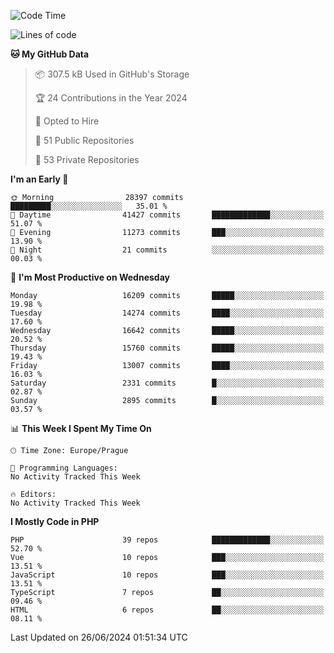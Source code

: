 <!--START_SECTION:waka-->
![Code Time](http://img.shields.io/badge/Code%20Time-1%2C583%20hrs%2058%20mins-blue)

![Lines of code](https://img.shields.io/badge/From%20Hello%20World%20I%27ve%20Written-25.7%20million%20lines%20of%20code-blue)

**🐱 My GitHub Data** 

> 📦 307.5 kB Used in GitHub's Storage 
 > 
> 🏆 24 Contributions in the Year 2024
 > 
> 💼 Opted to Hire
 > 
> 📜 51 Public Repositories 
 > 
> 🔑 53 Private Repositories 
 > 
**I'm an Early 🐤** 

```text
🌞 Morning                28397 commits       █████████░░░░░░░░░░░░░░░░   35.01 % 
🌆 Daytime                41427 commits       █████████████░░░░░░░░░░░░   51.07 % 
🌃 Evening                11273 commits       ███░░░░░░░░░░░░░░░░░░░░░░   13.90 % 
🌙 Night                  21 commits          ░░░░░░░░░░░░░░░░░░░░░░░░░   00.03 % 
```
📅 **I'm Most Productive on Wednesday** 

```text
Monday                   16209 commits       █████░░░░░░░░░░░░░░░░░░░░   19.98 % 
Tuesday                  14274 commits       ████░░░░░░░░░░░░░░░░░░░░░   17.60 % 
Wednesday                16642 commits       █████░░░░░░░░░░░░░░░░░░░░   20.52 % 
Thursday                 15760 commits       █████░░░░░░░░░░░░░░░░░░░░   19.43 % 
Friday                   13007 commits       ████░░░░░░░░░░░░░░░░░░░░░   16.03 % 
Saturday                 2331 commits        █░░░░░░░░░░░░░░░░░░░░░░░░   02.87 % 
Sunday                   2895 commits        █░░░░░░░░░░░░░░░░░░░░░░░░   03.57 % 
```


📊 **This Week I Spent My Time On** 

```text
🕑︎ Time Zone: Europe/Prague

💬 Programming Languages: 
No Activity Tracked This Week

🔥 Editors: 
No Activity Tracked This Week
```

**I Mostly Code in PHP** 

```text
PHP                      39 repos            █████████████░░░░░░░░░░░░   52.70 % 
Vue                      10 repos            ███░░░░░░░░░░░░░░░░░░░░░░   13.51 % 
JavaScript               10 repos            ███░░░░░░░░░░░░░░░░░░░░░░   13.51 % 
TypeScript               7 repos             ██░░░░░░░░░░░░░░░░░░░░░░░   09.46 % 
HTML                     6 repos             ██░░░░░░░░░░░░░░░░░░░░░░░   08.11 % 
```




 Last Updated on 26/06/2024 01:51:34 UTC
<!--END_SECTION:waka-->
<!--
**AlexKratky/AlexKratky** is a ✨ _special_ ✨ repository because its `README.md` (this file) appears on your GitHub profile.

Here are some ideas to get you started:

- 🔭 I’m currently working on ...
- 🌱 I’m currently learning ...
- 👯 I’m looking to collaborate on ...
- 🤔 I’m looking for help with ...
- 💬 Ask me about ...
- 📫 How to reach me: ...
- 😄 Pronouns: ...
- ⚡ Fun fact: ...
-->
